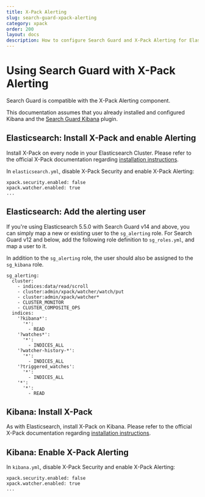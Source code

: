 ```yaml
---
title: X-Pack Alerting
slug: search-guard-xpack-alerting
category: xpack
order: 200
layout: docs
description: How to configure Search Guard and X-Pack Alerting for Elasticsearch
---
```

<!---
Copryight 2017 floragunn GmbH
-->
# Using Search Guard with X-Pack Alerting

Search Guard is compatible with the X-Pack Alerting component. 

This documentation assumes that you already installed and configured Kibana and the [Search Guard Kibana](kibana_installation.md) plugin.

## Elasticsearch: Install X-Pack and enable Alerting

Install X-Pack on every node in your Elasticsearch Cluster. Please refer to the official X-Pack documentation regarding [installation instructions](https://www.elastic.co/guide/en/x-pack/current/installing-xpack.html).

In `elasticsearch.yml`, disable X-Pack Security and enable X-Pack Alerting:

```
xpack.security.enabled: false
xpack.watcher.enabled: true
...
```

## Elasticsearch: Add the alerting user

If you're using Elasticsearch 5.5.0 with Search Guard v14 and above, you can simply map a new or existing user to the `sg_alerting` role. For Search Guard v12 and below, add the following role definition to `sg_roles.yml`, and map a user to it.

In addition to the `sg_alerting` role, the user should also be assigned to the `sg_kibana` role.

```
sg_alerting:
  cluster:
    - indices:data/read/scroll
    - cluster:admin/xpack/watcher/watch/put
    - cluster:admin/xpack/watcher*
    - CLUSTER_MONITOR
    - CLUSTER_COMPOSITE_OPS
  indices:
    '?kibana*':
      '*':
        - READ
    '?watches*':
      '*':
        - INDICES_ALL
    '?watcher-history-*':
      '*':
        - INDICES_ALL
    '?triggered_watches':
      '*':
        - INDICES_ALL
    '*':
      '*':
        - READ
```

## Kibana: Install X-Pack

As with Elasticsearch, install X-Pack on Kibana. Please refer to the official X-Pack documentation regarding [installation instructions](https://www.elastic.co/guide/en/x-pack/current/installing-xpack.html).
      
## Kibana: Enable X-Pack Alerting

In `kibana.yml`, disable X-Pack Security and enable X-Pack Alerting:


```
xpack.security.enabled: false
xpack.watcher.enabled: true
...
```
